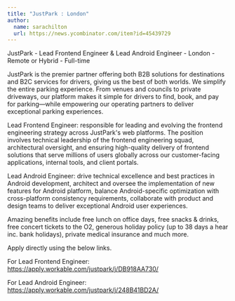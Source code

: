 ```yaml
---
title: "JustPark : London"
author:
  name: sarachilton
  url: https://news.ycombinator.com/item?id=45439729
---
```

JustPark - Lead Frontend Engineer &amp; Lead Android Engineer - London - Remote or Hybrid - Full-time

JustPark is the premier partner offering both B2B solutions for destinations and B2C services for drivers, giving us the best of both worlds. We simplify the entire parking experience. From venues and councils to private driveways, our platform makes it simple for drivers to find, book, and pay for parking—while empowering our operating partners to deliver exceptional parking experiences.

Lead Frontend Engineer: responsible for leading and evolving the frontend engineering strategy across JustPark&#x27;s web platforms. The position involves technical leadership of the frontend engineering squad, architectural oversight, and ensuring high-quality delivery of frontend solutions that serve millions of users globally across our customer-facing applications, internal tools, and client portals.

Lead Android Engineer: drive technical excellence and best practices in Android development, architect and oversee the implementation of new features for Android platform, balance Android-specific optimization with cross-platform consistency requirements, collaborate with product and design teams to deliver exceptional Android user experiences.

Amazing benefits include free lunch on office days, free snacks &amp; drinks, free concert tickets to the O2, generous holiday policy (up to 38 days a hear inc. bank holidays), private medical insurance and much more.

Apply directly using the below links.

For Lead Frontend Engineer: <a href="https:&#x2F;&#x2F;apply.workable.com&#x2F;justpark&#x2F;j&#x2F;DB918AA730&#x2F;" rel="nofollow">https:&#x2F;&#x2F;apply.workable.com&#x2F;justpark&#x2F;j&#x2F;DB918AA730&#x2F;</a>

For Lead Android Engineer: <a href="https:&#x2F;&#x2F;apply.workable.com&#x2F;justpark&#x2F;j&#x2F;248B41BD2A&#x2F;" rel="nofollow">https:&#x2F;&#x2F;apply.workable.com&#x2F;justpark&#x2F;j&#x2F;248B41BD2A&#x2F;</a>
<JobApplication />
